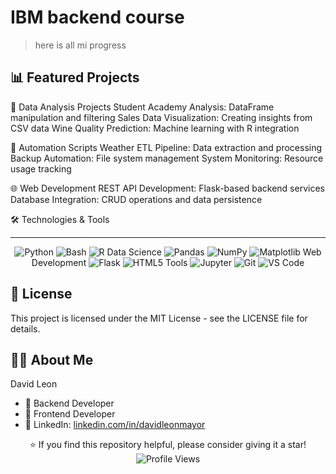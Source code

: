 # IBM backend course

> here is all mi progress

## 📊 Featured Projects

🔬 Data Analysis Projects
Student Academy Analysis: DataFrame manipulation and filtering
Sales Data Visualization: Creating insights from CSV data
Wine Quality Prediction: Machine learning with R integration

🤖 Automation Scripts
Weather ETL Pipeline: Data extraction and processing
Backup Automation: File system management
System Monitoring: Resource usage tracking

🌐 Web Development
REST API Development: Flask-based backend services
Database Integration: CRUD operations and data persistence

🛠️ Technologies & Tools

---

<div align="center">
<img alt="Python" src="https://img.shields.io/badge/-Python-3776AB?style=flat-square&amp;logo=python&amp;logoColor=white">
<img alt="Bash" src="https://img.shields.io/badge/-Bash-4EAA25?style=flat-square&amp;logo=gnu-bash&amp;logoColor=white">
<img alt="R" src="https://img.shields.io/badge/-R-276DC3?style=flat-square&amp;logo=r&amp;logoColor=white">
Data Science	
<img alt="Pandas" src="https://img.shields.io/badge/-Pandas-150458?style=flat-square&amp;logo=pandas&amp;logoColor=white">
<img alt="NumPy" src="https://img.shields.io/badge/-NumPy-013243?style=flat-square&amp;logo=numpy&amp;logoColor=white">
<img alt="Matplotlib" src="https://img.shields.io/badge/-Matplotlib-11557c?style=flat-square">
Web Development	
<img alt="Flask" src="https://img.shields.io/badge/-Flask-000000?style=flat-square&amp;logo=flask&amp;logoColor=white">
<img alt="HTML5" src="https://img.shields.io/badge/-HTML5-E34F26?style=flat-square&amp;logo=html5&amp;logoColor=white">
Tools	
<img alt="Jupyter" src="https://img.shields.io/badge/-Jupyter-F37626?style=flat-square&amp;logo=jupyter&amp;logoColor=white">
<img alt="Git" src="https://img.shields.io/badge/-Git-F05032?style=flat-square&amp;logo=git&amp;logoColor=white">
<img alt="VS Code" src="https://img.shields.io/badge/-VS Code-007ACC?style=flat-square&amp;logo=visual-studio-code&amp;logoColor=white">
</div>

## 📄 License

This project is licensed under the MIT License - see the LICENSE file for details.

## 👨‍💻 About Me

David Leon

- 🎯 Backend Developer
- 🎨 Frontend Developer
- 💼 LinkedIn: [linkedin.com/in/davidleonmayor](https://www.linkedin.com/in/j-david-le%C3%B3n-ch-19a30b250/)

<div align="center">
⭐ If you find this repository helpful, please consider giving it a star!
<img alt="Profile Views" src="https://komarev.com/ghpvc/?username=davidleonmayor&color=blue&style=flat-square">
</div>
